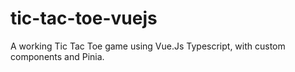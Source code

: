 # tic-tac-toe-vuejs
A working Tic Tac Toe game using Vue.Js Typescript, with custom components and Pinia.

